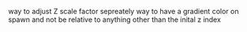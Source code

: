 way to adjust Z scale factor sepreately
way to have a gradient color on spawn and not be relative to anything other than the inital z index
